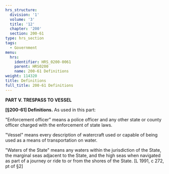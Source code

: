 ```yaml
---
hrs_structure:
  division: '1'
  volume: '3'
  title: '12'
  chapter: '200'
  section: 200-61
type: hrs_section
tags:
  - Government
menu:
  hrs:
    identifier: HRS_0200-0061
    parent: HRS0200
    name: 200-61 Definitions
weight: 114320
title: Definitions
full_title: 200-61 Definitions
---
```

**PART V. TRESPASS TO VESSEL**

**[§200-61] Definitions.** As used in this part:

"Enforcement officer" means a police officer and any other state or county officer charged with the enforcement of state laws.

"Vessel" means every description of watercraft used or capable of being used as a means of transportation on water.

"Waters of the State" means any waters within the jurisdiction of the State, the marginal seas adjacent to the State, and the high seas when navigated as part of a journey or ride to or from the shores of the State. [L 1991, c 272, pt of §2]
